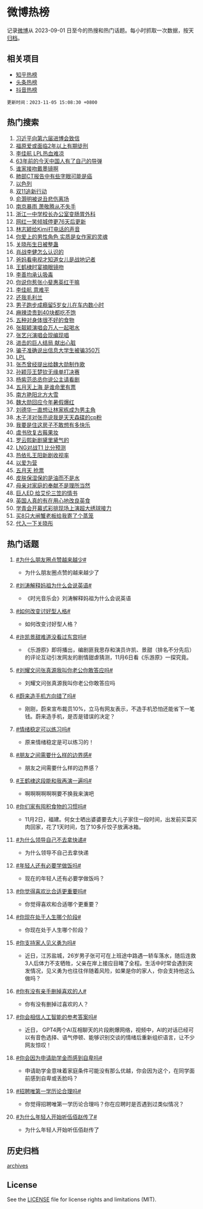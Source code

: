 # 微博热榜

记录[微博](https://www.weibo.com)从 2023-09-01 日至今的热搜和热门话题。每小时抓取一次数据，按天[归档](archives)。

## 相关项目

- [知乎热榜](https://github.com/hotarchive/zhihu)
- [头条热榜](https://github.com/hotarchive/toutiao)
- [抖音热榜](https://github.com/hotarchive/douyin)


`更新时间：2023-11-05 15:08:30 +0800`

## 热门搜索

1. [习近平向第六届进博会致信](https://m.weibo.cn/search?containerid=100103type%3D1%26t%3D10%26q%3D%23%E4%B9%A0%E8%BF%91%E5%B9%B3%E5%90%91%E7%AC%AC%E5%85%AD%E5%B1%8A%E8%BF%9B%E5%8D%9A%E4%BC%9A%E8%87%B4%E4%BF%A1%23&stream_entry_id=51&isnewpage=1&extparam=seat%3D1%26pos%3D0%26q%3D%2523%25E4%25B9%25A0%25E8%25BF%2591%25E5%25B9%25B3%25E5%2590%2591%25E7%25AC%25AC%25E5%2585%25AD%25E5%25B1%258A%25E8%25BF%259B%25E5%258D%259A%25E4%25BC%259A%25E8%2587%25B4%25E4%25BF%25A1%2523%26dgr%3D0%26filter_type%3Drealtimehot%26stream_entry_id%3D51%26c_type%3D51%26cate%3D10103%26display_time%3D1699168108%26pre_seqid%3D1699168108224016261205)
1. [福原爱或面临2年以上有期徒刑](https://m.weibo.cn/search?containerid=100103type%3D1%26t%3D10%26q%3D%23%E7%A6%8F%E5%8E%9F%E7%88%B1%E6%88%96%E9%9D%A2%E4%B8%B42%E5%B9%B4%E4%BB%A5%E4%B8%8A%E6%9C%89%E6%9C%9F%E5%BE%92%E5%88%91%23&stream_entry_id=31&isnewpage=1&extparam=seat%3D1%26pos%3D0%26stream_entry_id%3D31%26realpos%3D1%26c_type%3D31%26flag%3D2%26band_rank%3D1%26cate%3D5001%26dgr%3D0%26filter_type%3Drealtimehot%26q%3D%2523%25E7%25A6%258F%25E5%258E%259F%25E7%2588%25B1%25E6%2588%2596%25E9%259D%25A2%25E4%25B8%25B42%25E5%25B9%25B4%25E4%25BB%25A5%25E4%25B8%258A%25E6%259C%2589%25E6%259C%259F%25E5%25BE%2592%25E5%2588%2591%2523%26lcate%3D5001%26display_time%3D1699168108%26pre_seqid%3D1699168108224016261205)
1. [李佳航 LPL热血难凉](https://m.weibo.cn/search?containerid=100103type%3D1%26t%3D10%26q%3D%E6%9D%8E%E4%BD%B3%E8%88%AA+LPL%E7%83%AD%E8%A1%80%E9%9A%BE%E5%87%89&stream_entry_id=31&isnewpage=1&extparam=seat%3D1%26pos%3D1%26stream_entry_id%3D31%26realpos%3D2%26c_type%3D31%26flag%3D1%26band_rank%3D2%26cate%3D5001%26dgr%3D0%26filter_type%3Drealtimehot%26q%3D%25E6%259D%258E%25E4%25BD%25B3%25E8%2588%25AA%2520LPL%25E7%2583%25AD%25E8%25A1%2580%25E9%259A%25BE%25E5%2587%2589%26lcate%3D5001%26display_time%3D1699168108%26pre_seqid%3D1699168108224016261205)
1. [63年前的今天中国人有了自己的导弹](https://m.weibo.cn/search?containerid=100103type%3D1%26t%3D10%26q%3D%2363%E5%B9%B4%E5%89%8D%E7%9A%84%E4%BB%8A%E5%A4%A9%E4%B8%AD%E5%9B%BD%E4%BA%BA%E6%9C%89%E4%BA%86%E8%87%AA%E5%B7%B1%E7%9A%84%E5%AF%BC%E5%BC%B9%23&stream_entry_id=31&isnewpage=1&extparam=seat%3D1%26pos%3D2%26stream_entry_id%3D31%26realpos%3D3%26c_type%3D31%26flag%3D0%26band_rank%3D3%26cate%3D5001%26dgr%3D0%26filter_type%3Drealtimehot%26q%3D%252363%25E5%25B9%25B4%25E5%2589%258D%25E7%259A%2584%25E4%25BB%258A%25E5%25A4%25A9%25E4%25B8%25AD%25E5%259B%25BD%25E4%25BA%25BA%25E6%259C%2589%25E4%25BA%2586%25E8%2587%25AA%25E5%25B7%25B1%25E7%259A%2584%25E5%25AF%25BC%25E5%25BC%25B9%2523%26lcate%3D5001%26display_time%3D1699168108%26pre_seqid%3D1699168108224016261205)
1. [谁家接吻戴墨镜啊](https://m.weibo.cn/search?containerid=100103type%3D1%26t%3D10%26q%3D%23%E8%B0%81%E5%AE%B6%E6%8E%A5%E5%90%BB%E6%88%B4%E5%A2%A8%E9%95%9C%E5%95%8A%23&stream_entry_id=31&isnewpage=1&extparam=seat%3D1%26pos%3D3%26stream_entry_id%3D31%26realpos%3D4%26c_type%3D31%26flag%3D2%26band_rank%3D4%26cate%3D5001%26dgr%3D0%26filter_type%3Drealtimehot%26q%3D%2523%25E8%25B0%2581%25E5%25AE%25B6%25E6%258E%25A5%25E5%2590%25BB%25E6%2588%25B4%25E5%25A2%25A8%25E9%2595%259C%25E5%2595%258A%2523%26lcate%3D5001%26display_time%3D1699168108%26pre_seqid%3D1699168108224016261205)
1. [肺部CT报告中有些字眼可能是癌](https://m.weibo.cn/search?containerid=100103type%3D1%26t%3D10%26q%3D%23%E8%82%BA%E9%83%A8CT%E6%8A%A5%E5%91%8A%E4%B8%AD%E6%9C%89%E4%BA%9B%E5%AD%97%E7%9C%BC%E5%8F%AF%E8%83%BD%E6%98%AF%E7%99%8C%23&stream_entry_id=31&isnewpage=1&extparam=seat%3D1%26pos%3D4%26stream_entry_id%3D31%26realpos%3D5%26c_type%3D31%26flag%3D16%26band_rank%3D5%26cate%3D5001%26dgr%3D0%26filter_type%3Drealtimehot%26q%3D%2523%25E8%2582%25BA%25E9%2583%25A8CT%25E6%258A%25A5%25E5%2591%258A%25E4%25B8%25AD%25E6%259C%2589%25E4%25BA%259B%25E5%25AD%2597%25E7%259C%25BC%25E5%258F%25AF%25E8%2583%25BD%25E6%2598%25AF%25E7%2599%258C%2523%26lcate%3D5001%26display_time%3D1699168108%26pre_seqid%3D1699168108224016261205)
1. [以色列](https://m.weibo.cn/search?containerid=100103type%3D1%26t%3D10%26q%3D%23%E4%BB%A5%E8%89%B2%E5%88%97%23&stream_entry_id=31&isnewpage=1&extparam=seat%3D1%26pos%3D5%26stream_entry_id%3D31%26realpos%3D6%26c_type%3D31%26flag%3D1%26band_rank%3D6%26cate%3D5001%26dgr%3D0%26filter_type%3Drealtimehot%26q%3D%2523%25E4%25BB%25A5%25E8%2589%25B2%25E5%2588%2597%2523%26lcate%3D5001%26display_time%3D1699168108%26pre_seqid%3D1699168108224016261205)
1. [双11追新行动](https://m.weibo.cn/search?containerid=100103type%3D1%26t%3D10%26q%3D%23%E5%8F%8C11%E8%BF%BD%E6%96%B0%E8%A1%8C%E5%8A%A8%23&stream_entry_id=31&isnewpage=1&extparam=seat%3D1%26pos%3D6%26is_ad_pos%3D1%26lcate%3D5001%26c_type%3D31%26topic_ad%3D1%26cate%3D5001%26dgr%3D0%26filter_type%3Drealtimehot%26adid%3D210390%26q%3D%2523%25E5%258F%258C11%25E8%25BF%25BD%25E6%2596%25B0%25E8%25A1%258C%25E5%258A%25A8%2523%26stream_entry_id%3D31%26band_rank%3D7%26display_time%3D1699168108%26pre_seqid%3D1699168108224016261205)
1. [俞灏明被说丑悲伤离场](https://m.weibo.cn/search?containerid=100103type%3D1%26t%3D10%26q%3D%23%E4%BF%9E%E7%81%8F%E6%98%8E%E8%A2%AB%E8%AF%B4%E4%B8%91%E6%82%B2%E4%BC%A4%E7%A6%BB%E5%9C%BA%23&stream_entry_id=31&isnewpage=1&extparam=seat%3D1%26pos%3D7%26stream_entry_id%3D31%26realpos%3D7%26c_type%3D31%26flag%3D2%26band_rank%3D7%26cate%3D5001%26dgr%3D0%26filter_type%3Drealtimehot%26q%3D%2523%25E4%25BF%259E%25E7%2581%258F%25E6%2598%258E%25E8%25A2%25AB%25E8%25AF%25B4%25E4%25B8%2591%25E6%2582%25B2%25E4%25BC%25A4%25E7%25A6%25BB%25E5%259C%25BA%2523%26lcate%3D5001%26display_time%3D1699168108%26pre_seqid%3D1699168108224016261205)
1. [南京暴雨 萧敬腾从不失手](https://m.weibo.cn/search?containerid=100103type%3D1%26t%3D10%26q%3D%E5%8D%97%E4%BA%AC%E6%9A%B4%E9%9B%A8+%E8%90%A7%E6%95%AC%E8%85%BE%E4%BB%8E%E4%B8%8D%E5%A4%B1%E6%89%8B&stream_entry_id=31&isnewpage=1&extparam=seat%3D1%26pos%3D8%26stream_entry_id%3D31%26realpos%3D8%26c_type%3D31%26flag%3D1%26band_rank%3D8%26cate%3D5001%26dgr%3D0%26filter_type%3Drealtimehot%26q%3D%25E5%258D%2597%25E4%25BA%25AC%25E6%259A%25B4%25E9%259B%25A8%2520%25E8%2590%25A7%25E6%2595%25AC%25E8%2585%25BE%25E4%25BB%258E%25E4%25B8%258D%25E5%25A4%25B1%25E6%2589%258B%26lcate%3D5001%26display_time%3D1699168108%26pre_seqid%3D1699168108224016261205)
1. [浙江一中学校长办公室变肠胃外科](https://m.weibo.cn/search?containerid=100103type%3D1%26t%3D10%26q%3D%23%E6%B5%99%E6%B1%9F%E4%B8%80%E4%B8%AD%E5%AD%A6%E6%A0%A1%E9%95%BF%E5%8A%9E%E5%85%AC%E5%AE%A4%E5%8F%98%E8%82%A0%E8%83%83%E5%A4%96%E7%A7%91%23&stream_entry_id=31&isnewpage=1&extparam=seat%3D1%26pos%3D9%26stream_entry_id%3D31%26realpos%3D9%26c_type%3D31%26flag%3D32768%26band_rank%3D9%26cate%3D5001%26dgr%3D0%26filter_type%3Drealtimehot%26q%3D%2523%25E6%25B5%2599%25E6%25B1%259F%25E4%25B8%2580%25E4%25B8%25AD%25E5%25AD%25A6%25E6%25A0%25A1%25E9%2595%25BF%25E5%258A%259E%25E5%2585%25AC%25E5%25AE%25A4%25E5%258F%2598%25E8%2582%25A0%25E8%2583%2583%25E5%25A4%2596%25E7%25A7%2591%2523%26lcate%3D5001%26display_time%3D1699168108%26pre_seqid%3D1699168108224016261205)
1. [网红一笑倾城停更76天后更新](https://m.weibo.cn/search?containerid=100103type%3D1%26t%3D10%26q%3D%23%E7%BD%91%E7%BA%A2%E4%B8%80%E7%AC%91%E5%80%BE%E5%9F%8E%E5%81%9C%E6%9B%B476%E5%A4%A9%E5%90%8E%E6%9B%B4%E6%96%B0%23&stream_entry_id=31&isnewpage=1&extparam=seat%3D1%26pos%3D10%26stream_entry_id%3D31%26realpos%3D10%26c_type%3D31%26flag%3D0%26band_rank%3D10%26cate%3D5001%26dgr%3D0%26filter_type%3Drealtimehot%26q%3D%2523%25E7%25BD%2591%25E7%25BA%25A2%25E4%25B8%2580%25E7%25AC%2591%25E5%2580%25BE%25E5%259F%258E%25E5%2581%259C%25E6%259B%25B476%25E5%25A4%25A9%25E5%2590%258E%25E6%259B%25B4%25E6%2596%25B0%2523%26lcate%3D5001%26display_time%3D1699168108%26pre_seqid%3D1699168108224016261205)
1. [林志颖给Kimi打电话的声音](https://m.weibo.cn/search?containerid=100103type%3D1%26t%3D10%26q%3D%23%E6%9E%97%E5%BF%97%E9%A2%96%E7%BB%99Kimi%E6%89%93%E7%94%B5%E8%AF%9D%E7%9A%84%E5%A3%B0%E9%9F%B3%23&stream_entry_id=31&isnewpage=1&extparam=seat%3D1%26pos%3D11%26stream_entry_id%3D31%26realpos%3D11%26c_type%3D31%26flag%3D1%26band_rank%3D11%26cate%3D5001%26dgr%3D0%26filter_type%3Drealtimehot%26q%3D%2523%25E6%259E%2597%25E5%25BF%2597%25E9%25A2%2596%25E7%25BB%2599Kimi%25E6%2589%2593%25E7%2594%25B5%25E8%25AF%259D%25E7%259A%2584%25E5%25A3%25B0%25E9%259F%25B3%2523%26lcate%3D5001%26display_time%3D1699168108%26pre_seqid%3D1699168108224016261205)
1. [你爱上的男性角色 实质是女作家的灵魂](https://m.weibo.cn/search?containerid=100103type%3D1%26t%3D10%26q%3D%E4%BD%A0%E7%88%B1%E4%B8%8A%E7%9A%84%E7%94%B7%E6%80%A7%E8%A7%92%E8%89%B2+%E5%AE%9E%E8%B4%A8%E6%98%AF%E5%A5%B3%E4%BD%9C%E5%AE%B6%E7%9A%84%E7%81%B5%E9%AD%82&stream_entry_id=31&isnewpage=1&extparam=seat%3D1%26pos%3D12%26stream_entry_id%3D31%26realpos%3D12%26c_type%3D31%26flag%3D1%26band_rank%3D12%26cate%3D5001%26dgr%3D0%26filter_type%3Drealtimehot%26q%3D%25E4%25BD%25A0%25E7%2588%25B1%25E4%25B8%258A%25E7%259A%2584%25E7%2594%25B7%25E6%2580%25A7%25E8%25A7%2592%25E8%2589%25B2%2520%25E5%25AE%259E%25E8%25B4%25A8%25E6%2598%25AF%25E5%25A5%25B3%25E4%25BD%259C%25E5%25AE%25B6%25E7%259A%2584%25E7%2581%25B5%25E9%25AD%2582%26lcate%3D5001%26display_time%3D1699168108%26pre_seqid%3D1699168108224016261205)
1. [关晓彤生日被整蛊](https://m.weibo.cn/search?containerid=100103type%3D1%26t%3D10%26q%3D%23%E5%85%B3%E6%99%93%E5%BD%A4%E7%94%9F%E6%97%A5%E8%A2%AB%E6%95%B4%E8%9B%8A%23&stream_entry_id=31&isnewpage=1&extparam=seat%3D1%26pos%3D13%26stream_entry_id%3D31%26realpos%3D13%26c_type%3D31%26flag%3D0%26band_rank%3D13%26cate%3D5001%26dgr%3D0%26filter_type%3Drealtimehot%26q%3D%2523%25E5%2585%25B3%25E6%2599%2593%25E5%25BD%25A4%25E7%2594%259F%25E6%2597%25A5%25E8%25A2%25AB%25E6%2595%25B4%25E8%259B%258A%2523%26lcate%3D5001%26display_time%3D1699168108%26pre_seqid%3D1699168108224016261205)
1. [肖战李健怎么认识的](https://m.weibo.cn/search?containerid=100103type%3D1%26t%3D10%26q%3D%23%E8%82%96%E6%88%98%E6%9D%8E%E5%81%A5%E6%80%8E%E4%B9%88%E8%AE%A4%E8%AF%86%E7%9A%84%23&stream_entry_id=31&isnewpage=1&extparam=seat%3D1%26pos%3D14%26stream_entry_id%3D31%26realpos%3D14%26c_type%3D31%26flag%3D1%26band_rank%3D14%26cate%3D5001%26dgr%3D0%26filter_type%3Drealtimehot%26q%3D%2523%25E8%2582%2596%25E6%2588%2598%25E6%259D%258E%25E5%2581%25A5%25E6%2580%258E%25E4%25B9%2588%25E8%25AE%25A4%25E8%25AF%2586%25E7%259A%2584%2523%26lcate%3D5001%26display_time%3D1699168108%26pre_seqid%3D1699168108224016261205)
1. [爸妈看电视才知道女儿是战地记者](https://m.weibo.cn/search?containerid=100103type%3D1%26t%3D10%26q%3D%23%E7%88%B8%E5%A6%88%E7%9C%8B%E7%94%B5%E8%A7%86%E6%89%8D%E7%9F%A5%E9%81%93%E5%A5%B3%E5%84%BF%E6%98%AF%E6%88%98%E5%9C%B0%E8%AE%B0%E8%80%85%23&stream_entry_id=31&isnewpage=1&extparam=seat%3D1%26pos%3D15%26stream_entry_id%3D31%26realpos%3D15%26c_type%3D31%26flag%3D0%26band_rank%3D15%26cate%3D5001%26dgr%3D0%26filter_type%3Drealtimehot%26q%3D%2523%25E7%2588%25B8%25E5%25A6%2588%25E7%259C%258B%25E7%2594%25B5%25E8%25A7%2586%25E6%2589%258D%25E7%259F%25A5%25E9%2581%2593%25E5%25A5%25B3%25E5%2584%25BF%25E6%2598%25AF%25E6%2588%2598%25E5%259C%25B0%25E8%25AE%25B0%25E8%2580%2585%2523%26lcate%3D5001%26display_time%3D1699168108%26pre_seqid%3D1699168108224016261205)
1. [王鹤棣时宴摘眼镜吻](https://m.weibo.cn/search?containerid=100103type%3D1%26t%3D10%26q%3D%23%E7%8E%8B%E9%B9%A4%E6%A3%A3%E6%97%B6%E5%AE%B4%E6%91%98%E7%9C%BC%E9%95%9C%E5%90%BB%23&stream_entry_id=31&isnewpage=1&extparam=seat%3D1%26pos%3D16%26stream_entry_id%3D31%26realpos%3D16%26c_type%3D31%26flag%3D0%26band_rank%3D16%26cate%3D5001%26dgr%3D0%26filter_type%3Drealtimehot%26q%3D%2523%25E7%258E%258B%25E9%25B9%25A4%25E6%25A3%25A3%25E6%2597%25B6%25E5%25AE%25B4%25E6%2591%2598%25E7%259C%25BC%25E9%2595%259C%25E5%2590%25BB%2523%26lcate%3D5001%26display_time%3D1699168108%26pre_seqid%3D1699168108224016261205)
1. [李善均承认吸毒](https://m.weibo.cn/search?containerid=100103type%3D1%26t%3D10%26q%3D%23%E6%9D%8E%E5%96%84%E5%9D%87%E6%89%BF%E8%AE%A4%E5%90%B8%E6%AF%92%23&stream_entry_id=31&isnewpage=1&extparam=seat%3D1%26pos%3D17%26stream_entry_id%3D31%26realpos%3D17%26c_type%3D31%26flag%3D0%26band_rank%3D17%26cate%3D5001%26dgr%3D0%26filter_type%3Drealtimehot%26q%3D%2523%25E6%259D%258E%25E5%2596%2584%25E5%259D%2587%25E6%2589%25BF%25E8%25AE%25A4%25E5%2590%25B8%25E6%25AF%2592%2523%26lcate%3D5001%26display_time%3D1699168108%26pre_seqid%3D1699168108224016261205)
1. [你说你惹张小斐惠英红干嘛](https://m.weibo.cn/search?containerid=100103type%3D1%26t%3D10%26q%3D%E4%BD%A0%E8%AF%B4%E4%BD%A0%E6%83%B9%E5%BC%A0%E5%B0%8F%E6%96%90%E6%83%A0%E8%8B%B1%E7%BA%A2%E5%B9%B2%E5%98%9B&stream_entry_id=31&isnewpage=1&extparam=seat%3D1%26pos%3D18%26stream_entry_id%3D31%26realpos%3D18%26c_type%3D31%26flag%3D1%26band_rank%3D18%26cate%3D5001%26dgr%3D0%26filter_type%3Drealtimehot%26q%3D%25E4%25BD%25A0%25E8%25AF%25B4%25E4%25BD%25A0%25E6%2583%25B9%25E5%25BC%25A0%25E5%25B0%258F%25E6%2596%2590%25E6%2583%25A0%25E8%258B%25B1%25E7%25BA%25A2%25E5%25B9%25B2%25E5%2598%259B%26lcate%3D5001%26display_time%3D1699168108%26pre_seqid%3D1699168108224016261205)
1. [李佳航 意难平](https://m.weibo.cn/search?containerid=100103type%3D1%26t%3D10%26q%3D%E6%9D%8E%E4%BD%B3%E8%88%AA+%E6%84%8F%E9%9A%BE%E5%B9%B3&stream_entry_id=31&isnewpage=1&extparam=seat%3D1%26pos%3D19%26stream_entry_id%3D31%26realpos%3D19%26c_type%3D31%26flag%3D0%26band_rank%3D19%26cate%3D5001%26dgr%3D0%26filter_type%3Drealtimehot%26q%3D%25E6%259D%258E%25E4%25BD%25B3%25E8%2588%25AA%2520%25E6%2584%258F%25E9%259A%25BE%25E5%25B9%25B3%26lcate%3D5001%26display_time%3D1699168108%26pre_seqid%3D1699168108224016261205)
1. [还我毛利兰](https://m.weibo.cn/search?containerid=100103type%3D1%26t%3D10%26q%3D%E8%BF%98%E6%88%91%E6%AF%9B%E5%88%A9%E5%85%B0&stream_entry_id=31&isnewpage=1&extparam=seat%3D1%26pos%3D20%26stream_entry_id%3D31%26realpos%3D20%26c_type%3D31%26flag%3D0%26band_rank%3D20%26cate%3D5001%26dgr%3D0%26filter_type%3Drealtimehot%26q%3D%25E8%25BF%2598%25E6%2588%2591%25E6%25AF%259B%25E5%2588%25A9%25E5%2585%25B0%26lcate%3D5001%26display_time%3D1699168108%26pre_seqid%3D1699168108224016261205)
1. [男子跑步成瘾留5岁女儿在车内数小时](https://m.weibo.cn/search?containerid=100103type%3D1%26t%3D10%26q%3D%23%E7%94%B7%E5%AD%90%E8%B7%91%E6%AD%A5%E6%88%90%E7%98%BE%E7%95%995%E5%B2%81%E5%A5%B3%E5%84%BF%E5%9C%A8%E8%BD%A6%E5%86%85%E6%95%B0%E5%B0%8F%E6%97%B6%23&stream_entry_id=31&isnewpage=1&extparam=seat%3D1%26pos%3D21%26stream_entry_id%3D31%26realpos%3D21%26c_type%3D31%26flag%3D1%26band_rank%3D21%26cate%3D5001%26dgr%3D0%26filter_type%3Drealtimehot%26q%3D%2523%25E7%2594%25B7%25E5%25AD%2590%25E8%25B7%2591%25E6%25AD%25A5%25E6%2588%2590%25E7%2598%25BE%25E7%2595%25995%25E5%25B2%2581%25E5%25A5%25B3%25E5%2584%25BF%25E5%259C%25A8%25E8%25BD%25A6%25E5%2586%2585%25E6%2595%25B0%25E5%25B0%258F%25E6%2597%25B6%2523%26lcate%3D5001%26display_time%3D1699168108%26pre_seqid%3D1699168108224016261205)
1. [麻辣烫贵到40块都吃不饱](https://m.weibo.cn/search?containerid=100103type%3D1%26t%3D10%26q%3D%23%E9%BA%BB%E8%BE%A3%E7%83%AB%E8%B4%B5%E5%88%B040%E5%9D%97%E9%83%BD%E5%90%83%E4%B8%8D%E9%A5%B1%23&stream_entry_id=31&isnewpage=1&extparam=seat%3D1%26pos%3D22%26stream_entry_id%3D31%26realpos%3D22%26c_type%3D31%26flag%3D1%26band_rank%3D22%26cate%3D5001%26dgr%3D0%26filter_type%3Drealtimehot%26q%3D%2523%25E9%25BA%25BB%25E8%25BE%25A3%25E7%2583%25AB%25E8%25B4%25B5%25E5%2588%25B040%25E5%259D%2597%25E9%2583%25BD%25E5%2590%2583%25E4%25B8%258D%25E9%25A5%25B1%2523%26lcate%3D5001%26display_time%3D1699168108%26pre_seqid%3D1699168108224016261205)
1. [五种对身体很不好的食物](https://m.weibo.cn/search?containerid=100103type%3D1%26t%3D10%26q%3D%E4%BA%94%E7%A7%8D%E5%AF%B9%E8%BA%AB%E4%BD%93%E5%BE%88%E4%B8%8D%E5%A5%BD%E7%9A%84%E9%A3%9F%E7%89%A9&stream_entry_id=31&isnewpage=1&extparam=seat%3D1%26pos%3D23%26stream_entry_id%3D31%26realpos%3D23%26c_type%3D31%26flag%3D1%26band_rank%3D23%26cate%3D5001%26dgr%3D0%26filter_type%3Drealtimehot%26q%3D%25E4%25BA%2594%25E7%25A7%258D%25E5%25AF%25B9%25E8%25BA%25AB%25E4%25BD%2593%25E5%25BE%2588%25E4%25B8%258D%25E5%25A5%25BD%25E7%259A%2584%25E9%25A3%259F%25E7%2589%25A9%26lcate%3D5001%26display_time%3D1699168108%26pre_seqid%3D1699168108224016261205)
1. [张靓颖演唱会万人一起喝水](https://m.weibo.cn/search?containerid=100103type%3D1%26t%3D10%26q%3D%E5%BC%A0%E9%9D%93%E9%A2%96%E6%BC%94%E5%94%B1%E4%BC%9A%E4%B8%87%E4%BA%BA%E4%B8%80%E8%B5%B7%E5%96%9D%E6%B0%B4&stream_entry_id=31&isnewpage=1&extparam=seat%3D1%26pos%3D24%26stream_entry_id%3D31%26realpos%3D24%26c_type%3D31%26flag%3D1%26band_rank%3D24%26cate%3D5001%26dgr%3D0%26filter_type%3Drealtimehot%26q%3D%25E5%25BC%25A0%25E9%259D%2593%25E9%25A2%2596%25E6%25BC%2594%25E5%2594%25B1%25E4%25BC%259A%25E4%25B8%2587%25E4%25BA%25BA%25E4%25B8%2580%25E8%25B5%25B7%25E5%2596%259D%25E6%25B0%25B4%26lcate%3D5001%26display_time%3D1699168108%26pre_seqid%3D1699168108224016261205)
1. [张艺兴演唱会现编现唱](https://m.weibo.cn/search?containerid=100103type%3D1%26t%3D10%26q%3D%E5%BC%A0%E8%89%BA%E5%85%B4%E6%BC%94%E5%94%B1%E4%BC%9A%E7%8E%B0%E7%BC%96%E7%8E%B0%E5%94%B1&stream_entry_id=31&isnewpage=1&extparam=seat%3D1%26pos%3D25%26stream_entry_id%3D31%26realpos%3D25%26c_type%3D31%26flag%3D1%26band_rank%3D25%26cate%3D5001%26dgr%3D0%26filter_type%3Drealtimehot%26q%3D%25E5%25BC%25A0%25E8%2589%25BA%25E5%2585%25B4%25E6%25BC%2594%25E5%2594%25B1%25E4%25BC%259A%25E7%258E%25B0%25E7%25BC%2596%25E7%258E%25B0%25E5%2594%25B1%26lcate%3D5001%26display_time%3D1699168108%26pre_seqid%3D1699168108224016261205)
1. [进击的巨人结局 献出心脏](https://m.weibo.cn/search?containerid=100103type%3D1%26t%3D10%26q%3D%E8%BF%9B%E5%87%BB%E7%9A%84%E5%B7%A8%E4%BA%BA%E7%BB%93%E5%B1%80+%E7%8C%AE%E5%87%BA%E5%BF%83%E8%84%8F&stream_entry_id=31&isnewpage=1&extparam=seat%3D1%26pos%3D26%26stream_entry_id%3D31%26realpos%3D26%26c_type%3D31%26flag%3D0%26band_rank%3D26%26cate%3D5001%26dgr%3D0%26filter_type%3Drealtimehot%26q%3D%25E8%25BF%259B%25E5%2587%25BB%25E7%259A%2584%25E5%25B7%25A8%25E4%25BA%25BA%25E7%25BB%2593%25E5%25B1%2580%2520%25E7%258C%25AE%25E5%2587%25BA%25E5%25BF%2583%25E8%2584%258F%26lcate%3D5001%26display_time%3D1699168108%26pre_seqid%3D1699168108224016261205)
1. [骗子准确说出信息大学生被骗350万](https://m.weibo.cn/search?containerid=100103type%3D1%26t%3D10%26q%3D%23%E9%AA%97%E5%AD%90%E5%87%86%E7%A1%AE%E8%AF%B4%E5%87%BA%E4%BF%A1%E6%81%AF%E5%A4%A7%E5%AD%A6%E7%94%9F%E8%A2%AB%E9%AA%97350%E4%B8%87%23&stream_entry_id=31&isnewpage=1&extparam=seat%3D1%26pos%3D27%26stream_entry_id%3D31%26realpos%3D27%26c_type%3D31%26flag%3D1%26band_rank%3D27%26cate%3D5001%26dgr%3D0%26filter_type%3Drealtimehot%26q%3D%2523%25E9%25AA%2597%25E5%25AD%2590%25E5%2587%2586%25E7%25A1%25AE%25E8%25AF%25B4%25E5%2587%25BA%25E4%25BF%25A1%25E6%2581%25AF%25E5%25A4%25A7%25E5%25AD%25A6%25E7%2594%259F%25E8%25A2%25AB%25E9%25AA%2597350%25E4%25B8%2587%2523%26lcate%3D5001%26display_time%3D1699168108%26pre_seqid%3D1699168108224016261205)
1. [LPL](https://m.weibo.cn/search?containerid=100103type%3D1%26t%3D10%26q%3DLPL&stream_entry_id=31&isnewpage=1&extparam=seat%3D1%26pos%3D28%26stream_entry_id%3D31%26realpos%3D28%26c_type%3D31%26flag%3D1%26band_rank%3D28%26cate%3D5001%26dgr%3D0%26filter_type%3Drealtimehot%26q%3DLPL%26lcate%3D5001%26display_time%3D1699168108%26pre_seqid%3D1699168108224016261205)
1. [张杰曾经提出给魏大勋制作歌](https://m.weibo.cn/search?containerid=100103type%3D1%26t%3D10%26q%3D%E5%BC%A0%E6%9D%B0%E6%9B%BE%E7%BB%8F%E6%8F%90%E5%87%BA%E7%BB%99%E9%AD%8F%E5%A4%A7%E5%8B%8B%E5%88%B6%E4%BD%9C%E6%AD%8C&stream_entry_id=31&isnewpage=1&extparam=seat%3D1%26pos%3D29%26stream_entry_id%3D31%26realpos%3D29%26c_type%3D31%26flag%3D1%26band_rank%3D29%26cate%3D5001%26dgr%3D0%26filter_type%3Drealtimehot%26q%3D%25E5%25BC%25A0%25E6%259D%25B0%25E6%259B%25BE%25E7%25BB%258F%25E6%258F%2590%25E5%2587%25BA%25E7%25BB%2599%25E9%25AD%258F%25E5%25A4%25A7%25E5%258B%258B%25E5%2588%25B6%25E4%25BD%259C%25E6%25AD%258C%26lcate%3D5001%26display_time%3D1699168108%26pre_seqid%3D1699168108224016261205)
1. [孙颖莎王楚钦无缘单打决赛](https://m.weibo.cn/search?containerid=100103type%3D1%26t%3D10%26q%3D%23%E5%AD%99%E9%A2%96%E8%8E%8E%E7%8E%8B%E6%A5%9A%E9%92%A6%E6%97%A0%E7%BC%98%E5%8D%95%E6%89%93%E5%86%B3%E8%B5%9B%23&stream_entry_id=31&isnewpage=1&extparam=seat%3D1%26pos%3D30%26stream_entry_id%3D31%26realpos%3D30%26c_type%3D31%26flag%3D0%26band_rank%3D30%26cate%3D5001%26dgr%3D0%26filter_type%3Drealtimehot%26q%3D%2523%25E5%25AD%2599%25E9%25A2%2596%25E8%258E%258E%25E7%258E%258B%25E6%25A5%259A%25E9%2592%25A6%25E6%2597%25A0%25E7%25BC%2598%25E5%258D%2595%25E6%2589%2593%25E5%2586%25B3%25E8%25B5%259B%2523%26lcate%3D5001%26display_time%3D1699168108%26pre_seqid%3D1699168108224016261205)
1. [杨紫范丞丞你说公主请看剧](https://m.weibo.cn/search?containerid=100103type%3D1%26t%3D10%26q%3D%23%E6%9D%A8%E7%B4%AB%E8%8C%83%E4%B8%9E%E4%B8%9E%E4%BD%A0%E8%AF%B4%E5%85%AC%E4%B8%BB%E8%AF%B7%E7%9C%8B%E5%89%A7%23&stream_entry_id=31&isnewpage=1&extparam=seat%3D1%26pos%3D31%26stream_entry_id%3D31%26realpos%3D31%26c_type%3D31%26flag%3D0%26band_rank%3D31%26cate%3D5001%26dgr%3D0%26filter_type%3Drealtimehot%26q%3D%2523%25E6%259D%25A8%25E7%25B4%25AB%25E8%258C%2583%25E4%25B8%259E%25E4%25B8%259E%25E4%25BD%25A0%25E8%25AF%25B4%25E5%2585%25AC%25E4%25B8%25BB%25E8%25AF%25B7%25E7%259C%258B%25E5%2589%25A7%2523%26lcate%3D5001%26display_time%3D1699168108%26pre_seqid%3D1699168108224016261205)
1. [五月天上海 是谁命里有票](https://m.weibo.cn/search?containerid=100103type%3D1%26t%3D10%26q%3D%E4%BA%94%E6%9C%88%E5%A4%A9%E4%B8%8A%E6%B5%B7+%E6%98%AF%E8%B0%81%E5%91%BD%E9%87%8C%E6%9C%89%E7%A5%A8&stream_entry_id=31&isnewpage=1&extparam=seat%3D1%26pos%3D32%26stream_entry_id%3D31%26realpos%3D32%26c_type%3D31%26flag%3D0%26band_rank%3D32%26cate%3D5001%26dgr%3D0%26filter_type%3Drealtimehot%26q%3D%25E4%25BA%2594%25E6%259C%2588%25E5%25A4%25A9%25E4%25B8%258A%25E6%25B5%25B7%2520%25E6%2598%25AF%25E8%25B0%2581%25E5%2591%25BD%25E9%2587%258C%25E6%259C%2589%25E7%25A5%25A8%26lcate%3D5001%26display_time%3D1699168108%26pre_seqid%3D1699168108224016261205)
1. [南方艳阳北方大雪](https://m.weibo.cn/search?containerid=100103type%3D1%26t%3D10%26q%3D%23%E5%8D%97%E6%96%B9%E8%89%B3%E9%98%B3%E5%8C%97%E6%96%B9%E5%A4%A7%E9%9B%AA%23&stream_entry_id=31&isnewpage=1&extparam=seat%3D1%26pos%3D33%26stream_entry_id%3D31%26realpos%3D33%26c_type%3D31%26flag%3D1%26band_rank%3D33%26cate%3D5001%26dgr%3D0%26filter_type%3Drealtimehot%26q%3D%2523%25E5%258D%2597%25E6%2596%25B9%25E8%2589%25B3%25E9%2598%25B3%25E5%258C%2597%25E6%2596%25B9%25E5%25A4%25A7%25E9%259B%25AA%2523%26lcate%3D5001%26display_time%3D1699168108%26pre_seqid%3D1699168108224016261205)
1. [魏大勋回应今年暑假爆红](https://m.weibo.cn/search?containerid=100103type%3D1%26t%3D10%26q%3D%23%E9%AD%8F%E5%A4%A7%E5%8B%8B%E5%9B%9E%E5%BA%94%E4%BB%8A%E5%B9%B4%E6%9A%91%E5%81%87%E7%88%86%E7%BA%A2%23&stream_entry_id=31&isnewpage=1&extparam=seat%3D1%26pos%3D34%26stream_entry_id%3D31%26realpos%3D34%26c_type%3D31%26flag%3D0%26band_rank%3D34%26cate%3D5001%26dgr%3D0%26filter_type%3Drealtimehot%26q%3D%2523%25E9%25AD%258F%25E5%25A4%25A7%25E5%258B%258B%25E5%259B%259E%25E5%25BA%2594%25E4%25BB%258A%25E5%25B9%25B4%25E6%259A%2591%25E5%2581%2587%25E7%2588%2586%25E7%25BA%25A2%2523%26lcate%3D5001%26display_time%3D1699168108%26pre_seqid%3D1699168108224016261205)
1. [刘德华一直想让林家栋成为男主角](https://m.weibo.cn/search?containerid=100103type%3D1%26t%3D10%26q%3D%E5%88%98%E5%BE%B7%E5%8D%8E%E4%B8%80%E7%9B%B4%E6%83%B3%E8%AE%A9%E6%9E%97%E5%AE%B6%E6%A0%8B%E6%88%90%E4%B8%BA%E7%94%B7%E4%B8%BB%E8%A7%92&stream_entry_id=31&isnewpage=1&extparam=seat%3D1%26pos%3D35%26stream_entry_id%3D31%26realpos%3D35%26c_type%3D31%26flag%3D1%26band_rank%3D35%26cate%3D5001%26dgr%3D0%26filter_type%3Drealtimehot%26q%3D%25E5%2588%2598%25E5%25BE%25B7%25E5%258D%258E%25E4%25B8%2580%25E7%259B%25B4%25E6%2583%25B3%25E8%25AE%25A9%25E6%259E%2597%25E5%25AE%25B6%25E6%25A0%258B%25E6%2588%2590%25E4%25B8%25BA%25E7%2594%25B7%25E4%25B8%25BB%25E8%25A7%2592%26lcate%3D5001%26display_time%3D1699168108%26pre_seqid%3D1699168108224016261205)
1. [木子洋对张亮说我是天天森碟的cp粉](https://m.weibo.cn/search?containerid=100103type%3D1%26t%3D10%26q%3D%23%E6%9C%A8%E5%AD%90%E6%B4%8B%E5%AF%B9%E5%BC%A0%E4%BA%AE%E8%AF%B4%E6%88%91%E6%98%AF%E5%A4%A9%E5%A4%A9%E6%A3%AE%E7%A2%9F%E7%9A%84cp%E7%B2%89%23&stream_entry_id=31&isnewpage=1&extparam=seat%3D1%26pos%3D36%26stream_entry_id%3D31%26realpos%3D36%26c_type%3D31%26flag%3D1%26band_rank%3D36%26cate%3D5001%26dgr%3D0%26filter_type%3Drealtimehot%26q%3D%2523%25E6%259C%25A8%25E5%25AD%2590%25E6%25B4%258B%25E5%25AF%25B9%25E5%25BC%25A0%25E4%25BA%25AE%25E8%25AF%25B4%25E6%2588%2591%25E6%2598%25AF%25E5%25A4%25A9%25E5%25A4%25A9%25E6%25A3%25AE%25E7%25A2%259F%25E7%259A%2584cp%25E7%25B2%2589%2523%26lcate%3D5001%26display_time%3D1699168108%26pre_seqid%3D1699168108224016261205)
1. [我要是住这房子不敢想有多快乐](https://m.weibo.cn/search?containerid=100103type%3D1%26t%3D10%26q%3D%E6%88%91%E8%A6%81%E6%98%AF%E4%BD%8F%E8%BF%99%E6%88%BF%E5%AD%90%E4%B8%8D%E6%95%A2%E6%83%B3%E6%9C%89%E5%A4%9A%E5%BF%AB%E4%B9%90&stream_entry_id=31&isnewpage=1&extparam=seat%3D1%26pos%3D37%26stream_entry_id%3D31%26realpos%3D37%26c_type%3D31%26flag%3D1%26band_rank%3D37%26cate%3D5001%26dgr%3D0%26filter_type%3Drealtimehot%26q%3D%25E6%2588%2591%25E8%25A6%2581%25E6%2598%25AF%25E4%25BD%258F%25E8%25BF%2599%25E6%2588%25BF%25E5%25AD%2590%25E4%25B8%258D%25E6%2595%25A2%25E6%2583%25B3%25E6%259C%2589%25E5%25A4%259A%25E5%25BF%25AB%25E4%25B9%2590%26lcate%3D5001%26display_time%3D1699168108%26pre_seqid%3D1699168108224016261205)
1. [虞书欣复古莓果妆](https://m.weibo.cn/search?containerid=100103type%3D1%26t%3D10%26q%3D%23%E8%99%9E%E4%B9%A6%E6%AC%A3%E5%A4%8D%E5%8F%A4%E8%8E%93%E6%9E%9C%E5%A6%86%23&stream_entry_id=31&isnewpage=1&extparam=seat%3D1%26pos%3D38%26stream_entry_id%3D31%26realpos%3D38%26c_type%3D31%26flag%3D1%26band_rank%3D38%26cate%3D5001%26dgr%3D0%26filter_type%3Drealtimehot%26q%3D%2523%25E8%2599%259E%25E4%25B9%25A6%25E6%25AC%25A3%25E5%25A4%258D%25E5%258F%25A4%25E8%258E%2593%25E6%259E%259C%25E5%25A6%2586%2523%26lcate%3D5001%26display_time%3D1699168108%26pre_seqid%3D1699168108224016261205)
1. [罗云熙新剧黛里黛气的](https://m.weibo.cn/search?containerid=100103type%3D1%26t%3D10%26q%3D%23%E7%BD%97%E4%BA%91%E7%86%99%E6%96%B0%E5%89%A7%E9%BB%9B%E9%87%8C%E9%BB%9B%E6%B0%94%E7%9A%84%23&stream_entry_id=31&isnewpage=1&extparam=seat%3D1%26pos%3D39%26stream_entry_id%3D31%26realpos%3D39%26c_type%3D31%26flag%3D1%26band_rank%3D39%26cate%3D5001%26dgr%3D0%26filter_type%3Drealtimehot%26q%3D%2523%25E7%25BD%2597%25E4%25BA%2591%25E7%2586%2599%25E6%2596%25B0%25E5%2589%25A7%25E9%25BB%259B%25E9%2587%258C%25E9%25BB%259B%25E6%25B0%2594%25E7%259A%2584%2523%26lcate%3D5001%26display_time%3D1699168108%26pre_seqid%3D1699168108224016261205)
1. [LNG对战T1 比分预测](https://m.weibo.cn/search?containerid=100103type%3D1%26t%3D10%26q%3DLNG%E5%AF%B9%E6%88%98T1+%E6%AF%94%E5%88%86%E9%A2%84%E6%B5%8B&stream_entry_id=31&isnewpage=1&extparam=seat%3D1%26pos%3D40%26stream_entry_id%3D31%26realpos%3D40%26c_type%3D31%26flag%3D0%26band_rank%3D40%26cate%3D5001%26dgr%3D0%26filter_type%3Drealtimehot%26q%3DLNG%25E5%25AF%25B9%25E6%2588%2598T1%2520%25E6%25AF%2594%25E5%2588%2586%25E9%25A2%2584%25E6%25B5%258B%26lcate%3D5001%26display_time%3D1699168108%26pre_seqid%3D1699168108224016261205)
1. [热依扎王阳新剧收视率](https://m.weibo.cn/search?containerid=100103type%3D1%26t%3D10%26q%3D%23%E7%83%AD%E4%BE%9D%E6%89%8E%E7%8E%8B%E9%98%B3%E6%96%B0%E5%89%A7%E6%94%B6%E8%A7%86%E7%8E%87%23&stream_entry_id=31&isnewpage=1&extparam=seat%3D1%26pos%3D41%26stream_entry_id%3D31%26realpos%3D41%26c_type%3D31%26flag%3D1%26band_rank%3D41%26cate%3D5001%26dgr%3D0%26filter_type%3Drealtimehot%26q%3D%2523%25E7%2583%25AD%25E4%25BE%259D%25E6%2589%258E%25E7%258E%258B%25E9%2598%25B3%25E6%2596%25B0%25E5%2589%25A7%25E6%2594%25B6%25E8%25A7%2586%25E7%258E%2587%2523%26lcate%3D5001%26display_time%3D1699168108%26pre_seqid%3D1699168108224016261205)
1. [以爱为营](https://m.weibo.cn/search?containerid=100103type%3D1%26t%3D10%26q%3D%E4%BB%A5%E7%88%B1%E4%B8%BA%E8%90%A5&stream_entry_id=31&isnewpage=1&extparam=seat%3D1%26pos%3D42%26stream_entry_id%3D31%26realpos%3D42%26c_type%3D31%26flag%3D0%26band_rank%3D42%26cate%3D5001%26dgr%3D0%26filter_type%3Drealtimehot%26q%3D%25E4%25BB%25A5%25E7%2588%25B1%25E4%25B8%25BA%25E8%2590%25A5%26lcate%3D5001%26display_time%3D1699168108%26pre_seqid%3D1699168108224016261205)
1. [五月天 抢票](https://m.weibo.cn/search?containerid=100103type%3D1%26t%3D10%26q%3D%E4%BA%94%E6%9C%88%E5%A4%A9+%E6%8A%A2%E7%A5%A8&stream_entry_id=31&isnewpage=1&extparam=seat%3D1%26pos%3D43%26stream_entry_id%3D31%26realpos%3D43%26c_type%3D31%26flag%3D0%26band_rank%3D43%26cate%3D5001%26dgr%3D0%26filter_type%3Drealtimehot%26q%3D%25E4%25BA%2594%25E6%259C%2588%25E5%25A4%25A9%2520%25E6%258A%25A2%25E7%25A5%25A8%26lcate%3D5001%26display_time%3D1699168108%26pre_seqid%3D1699168108224016261205)
1. [皮肤保湿保的是油而不是水](https://m.weibo.cn/search?containerid=100103type%3D1%26t%3D10%26q%3D%23%E7%9A%AE%E8%82%A4%E4%BF%9D%E6%B9%BF%E4%BF%9D%E7%9A%84%E6%98%AF%E6%B2%B9%E8%80%8C%E4%B8%8D%E6%98%AF%E6%B0%B4%23&stream_entry_id=31&isnewpage=1&extparam=seat%3D1%26pos%3D44%26stream_entry_id%3D31%26realpos%3D44%26c_type%3D31%26flag%3D1%26band_rank%3D44%26cate%3D5001%26dgr%3D0%26filter_type%3Drealtimehot%26q%3D%2523%25E7%259A%25AE%25E8%2582%25A4%25E4%25BF%259D%25E6%25B9%25BF%25E4%25BF%259D%25E7%259A%2584%25E6%2598%25AF%25E6%25B2%25B9%25E8%2580%258C%25E4%25B8%258D%25E6%2598%25AF%25E6%25B0%25B4%2523%26lcate%3D5001%26display_time%3D1699168108%26pre_seqid%3D1699168108224016261205)
1. [母亲对家庭的奉献不是理所当然](https://m.weibo.cn/search?containerid=100103type%3D1%26t%3D10%26q%3D%E6%AF%8D%E4%BA%B2%E5%AF%B9%E5%AE%B6%E5%BA%AD%E7%9A%84%E5%A5%89%E7%8C%AE%E4%B8%8D%E6%98%AF%E7%90%86%E6%89%80%E5%BD%93%E7%84%B6&stream_entry_id=31&isnewpage=1&extparam=seat%3D1%26pos%3D45%26stream_entry_id%3D31%26realpos%3D45%26c_type%3D31%26flag%3D1%26band_rank%3D45%26cate%3D5001%26dgr%3D0%26filter_type%3Drealtimehot%26q%3D%25E6%25AF%258D%25E4%25BA%25B2%25E5%25AF%25B9%25E5%25AE%25B6%25E5%25BA%25AD%25E7%259A%2584%25E5%25A5%2589%25E7%258C%25AE%25E4%25B8%258D%25E6%2598%25AF%25E7%2590%2586%25E6%2589%2580%25E5%25BD%2593%25E7%2584%25B6%26lcate%3D5001%26display_time%3D1699168108%26pre_seqid%3D1699168108224016261205)
1. [巨人ED 给艾伦三笠的情书](https://m.weibo.cn/search?containerid=100103type%3D1%26t%3D10%26q%3D%E5%B7%A8%E4%BA%BAED+%E7%BB%99%E8%89%BE%E4%BC%A6%E4%B8%89%E7%AC%A0%E7%9A%84%E6%83%85%E4%B9%A6&stream_entry_id=31&isnewpage=1&extparam=seat%3D1%26pos%3D46%26stream_entry_id%3D31%26realpos%3D46%26c_type%3D31%26flag%3D1%26band_rank%3D46%26cate%3D5001%26dgr%3D0%26filter_type%3Drealtimehot%26q%3D%25E5%25B7%25A8%25E4%25BA%25BAED%2520%25E7%25BB%2599%25E8%2589%25BE%25E4%25BC%25A6%25E4%25B8%2589%25E7%25AC%25A0%25E7%259A%2584%25E6%2583%2585%25E4%25B9%25A6%26lcate%3D5001%26display_time%3D1699168108%26pre_seqid%3D1699168108224016261205)
1. [英国人真的有在用心地改良英食](https://m.weibo.cn/search?containerid=100103type%3D1%26t%3D10%26q%3D%E8%8B%B1%E5%9B%BD%E4%BA%BA%E7%9C%9F%E7%9A%84%E6%9C%89%E5%9C%A8%E7%94%A8%E5%BF%83%E5%9C%B0%E6%94%B9%E8%89%AF%E8%8B%B1%E9%A3%9F&stream_entry_id=31&isnewpage=1&extparam=seat%3D1%26pos%3D47%26stream_entry_id%3D31%26realpos%3D47%26c_type%3D31%26flag%3D0%26band_rank%3D47%26cate%3D5001%26dgr%3D0%26filter_type%3Drealtimehot%26q%3D%25E8%258B%25B1%25E5%259B%25BD%25E4%25BA%25BA%25E7%259C%259F%25E7%259A%2584%25E6%259C%2589%25E5%259C%25A8%25E7%2594%25A8%25E5%25BF%2583%25E5%259C%25B0%25E6%2594%25B9%25E8%2589%25AF%25E8%258B%25B1%25E9%25A3%259F%26lcate%3D5001%26display_time%3D1699168108%26pre_seqid%3D1699168108224016261205)
1. [学青会开幕式彩排现场上演超大绣球接力](https://m.weibo.cn/search?containerid=100103type%3D1%26t%3D10%26q%3D%23%E5%AD%A6%E9%9D%92%E4%BC%9A%E5%BC%80%E5%B9%95%E5%BC%8F%E5%BD%A9%E6%8E%92%E7%8E%B0%E5%9C%BA%E4%B8%8A%E6%BC%94%E8%B6%85%E5%A4%A7%E7%BB%A3%E7%90%83%E6%8E%A5%E5%8A%9B%23&stream_entry_id=31&isnewpage=1&extparam=seat%3D1%26pos%3D48%26stream_entry_id%3D31%26realpos%3D48%26c_type%3D31%26flag%3D32768%26band_rank%3D48%26cate%3D5001%26dgr%3D0%26filter_type%3Drealtimehot%26q%3D%2523%25E5%25AD%25A6%25E9%259D%2592%25E4%25BC%259A%25E5%25BC%2580%25E5%25B9%2595%25E5%25BC%258F%25E5%25BD%25A9%25E6%258E%2592%25E7%258E%25B0%25E5%259C%25BA%25E4%25B8%258A%25E6%25BC%2594%25E8%25B6%2585%25E5%25A4%25A7%25E7%25BB%25A3%25E7%2590%2583%25E6%258E%25A5%25E5%258A%259B%2523%26lcate%3D5001%26display_time%3D1699168108%26pre_seqid%3D1699168108224016261205)
1. [买8只大闸蟹老板给我寄了个蒸笼](https://m.weibo.cn/search?containerid=100103type%3D1%26t%3D10%26q%3D%23%E4%B9%B08%E5%8F%AA%E5%A4%A7%E9%97%B8%E8%9F%B9%E8%80%81%E6%9D%BF%E7%BB%99%E6%88%91%E5%AF%84%E4%BA%86%E4%B8%AA%E8%92%B8%E7%AC%BC%23&stream_entry_id=31&isnewpage=1&extparam=seat%3D1%26pos%3D49%26stream_entry_id%3D31%26realpos%3D49%26c_type%3D31%26flag%3D0%26band_rank%3D49%26cate%3D5001%26dgr%3D0%26filter_type%3Drealtimehot%26q%3D%2523%25E4%25B9%25B08%25E5%258F%25AA%25E5%25A4%25A7%25E9%2597%25B8%25E8%259F%25B9%25E8%2580%2581%25E6%259D%25BF%25E7%25BB%2599%25E6%2588%2591%25E5%25AF%2584%25E4%25BA%2586%25E4%25B8%25AA%25E8%2592%25B8%25E7%25AC%25BC%2523%26lcate%3D5001%26display_time%3D1699168108%26pre_seqid%3D1699168108224016261205)
1. [代入一下关晓彤](https://m.weibo.cn/search?containerid=100103type%3D1%26t%3D10%26q%3D%E4%BB%A3%E5%85%A5%E4%B8%80%E4%B8%8B%E5%85%B3%E6%99%93%E5%BD%A4&stream_entry_id=31&isnewpage=1&extparam=seat%3D1%26pos%3D50%26stream_entry_id%3D31%26realpos%3D50%26c_type%3D31%26flag%3D0%26band_rank%3D50%26cate%3D5001%26dgr%3D0%26filter_type%3Drealtimehot%26q%3D%25E4%25BB%25A3%25E5%2585%25A5%25E4%25B8%2580%25E4%25B8%258B%25E5%2585%25B3%25E6%2599%2593%25E5%25BD%25A4%26lcate%3D5001%26display_time%3D1699168108%26pre_seqid%3D1699168108224016261205)

## 热门话题

1. [#为什么朋友圈点赞越来越少#](https://m.weibo.cn/search?containerid=231522type%3D1%26t%3D10%26q%3D%23%E4%B8%BA%E4%BB%80%E4%B9%88%E6%9C%8B%E5%8F%8B%E5%9C%88%E7%82%B9%E8%B5%9E%E8%B6%8A%E6%9D%A5%E8%B6%8A%E5%B0%91%23&stream_entry_id=128&isnewpage=1&extparam=seat%3D1%26pos%3D1-0-0%26dgr%3D0%26cate%3D5004%26lcate%3D5004%26unitid%3D1699146407868%26c_type%3D128%26display_time%3D1699168110%26pre_seqid%3D1699168110669016309201)
    - 为什么朋友圈点赞的越来越少了

1. [#刘涛解释妈祖为什么会说英语#](https://m.weibo.cn/search?containerid=231522type%3D1%26t%3D10%26q%3D%23%E5%88%98%E6%B6%9B%E8%A7%A3%E9%87%8A%E5%A6%88%E7%A5%96%E4%B8%BA%E4%BB%80%E4%B9%88%E4%BC%9A%E8%AF%B4%E8%8B%B1%E8%AF%AD%23&stream_entry_id=128&isnewpage=1&extparam=seat%3D1%26pos%3D1-0-1%26dgr%3D0%26cate%3D5004%26lcate%3D5004%26unitid%3D1699146709427%26c_type%3D128%26display_time%3D1699168110%26pre_seqid%3D1699168110669016309201)
    - 《时光音乐会》刘涛解释妈祖为什么会说英语

1. [#如何改变讨好型人格#](https://m.weibo.cn/search?containerid=231522type%3D1%26t%3D10%26q%3D%23%E5%A6%82%E4%BD%95%E6%94%B9%E5%8F%98%E8%AE%A8%E5%A5%BD%E5%9E%8B%E4%BA%BA%E6%A0%BC%23&stream_entry_id=128&isnewpage=1&extparam=seat%3D1%26pos%3D1-0-2%26dgr%3D0%26cate%3D5004%26lcate%3D5004%26unitid%3D1699091237200%26c_type%3D128%26display_time%3D1699168110%26pre_seqid%3D1699168110669016309201)
    - 如何改变讨好型人格？

1. [#许凯景甜难道没看过东宫吗#](https://m.weibo.cn/search?containerid=231522type%3D1%26t%3D10%26q%3D%23%E8%AE%B8%E5%87%AF%E6%99%AF%E7%94%9C%E9%9A%BE%E9%81%93%E6%B2%A1%E7%9C%8B%E8%BF%87%E4%B8%9C%E5%AE%AB%E5%90%97%23&stream_entry_id=128&isnewpage=1&extparam=seat%3D1%26pos%3D1-0-3%26dgr%3D0%26cate%3D5004%26lcate%3D5004%26unitid%3D1699152412066%26c_type%3D128%26display_time%3D1699168110%26pre_seqid%3D1699168110669016309201)
    - 《乐游原》即将播出，编剧匪我思存和演员许凯、景甜（排名不分先后）的评论互动引发网友的剧情甜虐猜测，11月6日看《乐游原》一探究竟。

1. [#刘耀文问张真源我叫你老公你敢答应吗#](https://m.weibo.cn/search?containerid=231522type%3D1%26t%3D10%26q%3D%23%E5%88%98%E8%80%80%E6%96%87%E9%97%AE%E5%BC%A0%E7%9C%9F%E6%BA%90%E6%88%91%E5%8F%AB%E4%BD%A0%E8%80%81%E5%85%AC%E4%BD%A0%E6%95%A2%E7%AD%94%E5%BA%94%E5%90%97%23&stream_entry_id=128&isnewpage=1&extparam=seat%3D1%26pos%3D1-0-4%26dgr%3D0%26cate%3D5004%26lcate%3D5004%26unitid%3D1699153003057%26c_type%3D128%26display_time%3D1699168110%26pre_seqid%3D1699168110669016309201)
    - 刘耀文问张真源我叫你老公你敢答应吗

1. [#蔚来造手机方向错了吗#](https://m.weibo.cn/search?containerid=231522type%3D1%26t%3D10%26q%3D%23%E8%94%9A%E6%9D%A5%E9%80%A0%E6%89%8B%E6%9C%BA%E6%96%B9%E5%90%91%E9%94%99%E4%BA%86%E5%90%97%23&stream_entry_id=128&isnewpage=1&extparam=seat%3D1%26pos%3D1-0-5%26dgr%3D0%26cate%3D5004%26lcate%3D5004%26unitid%3D1699009038255%26c_type%3D128%26display_time%3D1699168110%26pre_seqid%3D1699168110669016309201)
    - 刚刚，蔚来宣布裁员10%，立马有网友表示，不造手机恐怕还能省下一笔钱。蔚来造手机，是否是错误的决定？

1. [#情绪稳定可以练习吗#](https://m.weibo.cn/search?containerid=231522type%3D1%26t%3D10%26q%3D%23%E6%83%85%E7%BB%AA%E7%A8%B3%E5%AE%9A%E5%8F%AF%E4%BB%A5%E7%BB%83%E4%B9%A0%E5%90%97%23&stream_entry_id=128&isnewpage=1&extparam=seat%3D1%26pos%3D1-0-6%26dgr%3D0%26cate%3D5004%26lcate%3D5004%26unitid%3D1698997364194%26c_type%3D128%26display_time%3D1699168110%26pre_seqid%3D1699168110669016309201)
    - 原来情绪稳定是可以练习的！

1. [#朋友之间需要什么样的边界感#](https://m.weibo.cn/search?containerid=231522type%3D1%26t%3D10%26q%3D%23%E6%9C%8B%E5%8F%8B%E4%B9%8B%E9%97%B4%E9%9C%80%E8%A6%81%E4%BB%80%E4%B9%88%E6%A0%B7%E7%9A%84%E8%BE%B9%E7%95%8C%E6%84%9F%23&stream_entry_id=128&isnewpage=1&extparam=seat%3D1%26pos%3D1-0-7%26dgr%3D0%26cate%3D5004%26lcate%3D5004%26unitid%3D1699021663975%26c_type%3D128%26display_time%3D1699168110%26pre_seqid%3D1699168110669016309201)
    - 朋友之间需要什么样的边界感？

1. [#王鹤棣这段能和我再演一遍吗#](https://m.weibo.cn/search?containerid=231522type%3D1%26t%3D10%26q%3D%23%E7%8E%8B%E9%B9%A4%E6%A3%A3%E8%BF%99%E6%AE%B5%E8%83%BD%E5%92%8C%E6%88%91%E5%86%8D%E6%BC%94%E4%B8%80%E9%81%8D%E5%90%97%23&stream_entry_id=128&isnewpage=1&extparam=seat%3D1%26pos%3D1-0-8%26dgr%3D0%26cate%3D5004%26lcate%3D5004%26unitid%3D1698995246751%26c_type%3D128%26display_time%3D1699168110%26pre_seqid%3D1699168110669016309201)
    - 啊啊啊啊啊啊要不换我来演吧

1. [#你们家有囤积食物的习惯吗#](https://m.weibo.cn/search?containerid=231522type%3D1%26t%3D10%26q%3D%23%E4%BD%A0%E4%BB%AC%E5%AE%B6%E6%9C%89%E5%9B%A4%E7%A7%AF%E9%A3%9F%E7%89%A9%E7%9A%84%E4%B9%A0%E6%83%AF%E5%90%97%23&stream_entry_id=128&isnewpage=1&extparam=seat%3D1%26pos%3D1-0-9%26dgr%3D0%26cate%3D5004%26lcate%3D5004%26unitid%3D1699106547770%26c_type%3D128%26display_time%3D1699168110%26pre_seqid%3D1699168110669016309201)
    - 11月2日，福建。何女士晒出婆婆要去大儿子家住一段时间，出发前买菜买肉回家，花了1天时间，包了10多斤饺子放满冰箱。

1. [#为什么领导自己不去拿快递#](https://m.weibo.cn/search?containerid=231522type%3D1%26t%3D10%26q%3D%23%E4%B8%BA%E4%BB%80%E4%B9%88%E9%A2%86%E5%AF%BC%E8%87%AA%E5%B7%B1%E4%B8%8D%E5%8E%BB%E6%8B%BF%E5%BF%AB%E9%80%92%23&stream_entry_id=128&isnewpage=1&extparam=seat%3D1%26pos%3D1-0-10%26dgr%3D0%26cate%3D5004%26lcate%3D5004%26unitid%3D1699063026647%26c_type%3D128%26display_time%3D1699168110%26pre_seqid%3D1699168110669016309201)
    - 为什么领导不自己去拿快递

1. [#年轻人还有必要学做饭吗#](https://m.weibo.cn/search?containerid=231522type%3D1%26t%3D10%26q%3D%23%E5%B9%B4%E8%BD%BB%E4%BA%BA%E8%BF%98%E6%9C%89%E5%BF%85%E8%A6%81%E5%AD%A6%E5%81%9A%E9%A5%AD%E5%90%97%23&stream_entry_id=128&isnewpage=1&extparam=seat%3D1%26pos%3D1-0-11%26dgr%3D0%26cate%3D5004%26lcate%3D5004%26unitid%3D1699099955914%26c_type%3D128%26display_time%3D1699168110%26pre_seqid%3D1699168110669016309201)
    - 现在的年轻人还有必要学做饭吗？

1. [#你觉得喜欢比合适更重要吗#](https://m.weibo.cn/search?containerid=231522type%3D1%26t%3D10%26q%3D%23%E4%BD%A0%E8%A7%89%E5%BE%97%E5%96%9C%E6%AC%A2%E6%AF%94%E5%90%88%E9%80%82%E6%9B%B4%E9%87%8D%E8%A6%81%E5%90%97%23&stream_entry_id=128&isnewpage=1&extparam=seat%3D1%26pos%3D1-0-12%26dgr%3D0%26cate%3D5004%26lcate%3D5004%26unitid%3D1699109278345%26c_type%3D128%26display_time%3D1699168110%26pre_seqid%3D1699168110669016309201)
    - 你觉得喜欢和合适哪个更重要？

1. [#你现在处于人生哪个阶段#](https://m.weibo.cn/search?containerid=231522type%3D1%26t%3D10%26q%3D%23%E4%BD%A0%E7%8E%B0%E5%9C%A8%E5%A4%84%E4%BA%8E%E4%BA%BA%E7%94%9F%E5%93%AA%E4%B8%AA%E9%98%B6%E6%AE%B5%23&stream_entry_id=128&isnewpage=1&extparam=seat%3D1%26pos%3D1-0-13%26dgr%3D0%26cate%3D5004%26lcate%3D5004%26unitid%3D1699161111660%26c_type%3D128%26display_time%3D1699168110%26pre_seqid%3D1699168110669016309201)
    - 你现在处于人生哪个阶段？

1. [#你支持家人见义勇为吗#](https://m.weibo.cn/search?containerid=231522type%3D1%26t%3D10%26q%3D%23%E4%BD%A0%E6%94%AF%E6%8C%81%E5%AE%B6%E4%BA%BA%E8%A7%81%E4%B9%89%E5%8B%87%E4%B8%BA%E5%90%97%23&stream_entry_id=128&isnewpage=1&extparam=seat%3D1%26pos%3D1-0-14%26dgr%3D0%26cate%3D5004%26lcate%3D5004%26unitid%3D1698999149177%26c_type%3D128%26display_time%3D1699168110%26pre_seqid%3D1699168110669016309201)
    - 近日，江苏盐城，26岁男子张可可在上班途中路遇一轿车落水，随后连救3人后体力不支牺牲，父亲在岸上接应目睹了全程。生活中时常会遇到突发情况，见义勇为也往往伴随着风险，如果是你的家人，你会支持他这么做吗？

1. [#你有没有亲手删掉喜欢的人#](https://m.weibo.cn/search?containerid=231522type%3D1%26t%3D10%26q%3D%23%E4%BD%A0%E6%9C%89%E6%B2%A1%E6%9C%89%E4%BA%B2%E6%89%8B%E5%88%A0%E6%8E%89%E5%96%9C%E6%AC%A2%E7%9A%84%E4%BA%BA%23&stream_entry_id=128&isnewpage=1&extparam=seat%3D1%26pos%3D1-0-15%26dgr%3D0%26cate%3D5004%26lcate%3D5004%26unitid%3D1699012348547%26c_type%3D128%26display_time%3D1699168110%26pre_seqid%3D1699168110669016309201)
    - 你有没有删掉过喜欢的人？

1. [#你会相信人工智能的参考答案吗#](https://m.weibo.cn/search?containerid=231522type%3D1%26t%3D10%26q%3D%23%E4%BD%A0%E4%BC%9A%E7%9B%B8%E4%BF%A1%E4%BA%BA%E5%B7%A5%E6%99%BA%E8%83%BD%E7%9A%84%E5%8F%82%E8%80%83%E7%AD%94%E6%A1%88%E5%90%97%23&stream_entry_id=128&isnewpage=1&extparam=seat%3D1%26pos%3D1-0-16%26dgr%3D0%26cate%3D5004%26lcate%3D5004%26unitid%3D1699103871982%26c_type%3D128%26display_time%3D1699168110%26pre_seqid%3D1699168110669016309201)
    - 近日， GPT4两个AI互相聊天的片段刷爆网络，视频中，AI的对话已经可以有音色选择、语气停顿、能够识别交谈的情绪后重新组织语言，让不少网友惊叹！

1. [#你会因为申请助学金而感到自卑吗#](https://m.weibo.cn/search?containerid=231522type%3D1%26t%3D10%26q%3D%23%E4%BD%A0%E4%BC%9A%E5%9B%A0%E4%B8%BA%E7%94%B3%E8%AF%B7%E5%8A%A9%E5%AD%A6%E9%87%91%E8%80%8C%E6%84%9F%E5%88%B0%E8%87%AA%E5%8D%91%E5%90%97%23&stream_entry_id=128&isnewpage=1&extparam=seat%3D1%26pos%3D1-0-17%26dgr%3D0%26cate%3D5004%26lcate%3D5004%26unitid%3D1699006041070%26c_type%3D128%26display_time%3D1699168110%26pre_seqid%3D1699168110669016309201)
    - 申请助学金意味着家庭条件可能没有那么优越，你会因为这个，在同学面前感到自卑或丢脸吗？

1. [#招聘唯第一学历论合理吗#](https://m.weibo.cn/search?containerid=231522type%3D1%26t%3D10%26q%3D%23%E6%8B%9B%E8%81%98%E5%94%AF%E7%AC%AC%E4%B8%80%E5%AD%A6%E5%8E%86%E8%AE%BA%E5%90%88%E7%90%86%E5%90%97%23&stream_entry_id=128&isnewpage=1&extparam=seat%3D1%26pos%3D1-0-18%26dgr%3D0%26cate%3D5004%26lcate%3D5004%26unitid%3D1699025913626%26c_type%3D128%26display_time%3D1699168110%26pre_seqid%3D1699168110669016309201)
    - 你觉得招聘唯第一学历论合理吗？你在应聘时是否遇到过类似情况？

1. [#为什么年轻人开始听伍佰赵传了#](https://m.weibo.cn/search?containerid=231522type%3D1%26t%3D10%26q%3D%23%E4%B8%BA%E4%BB%80%E4%B9%88%E5%B9%B4%E8%BD%BB%E4%BA%BA%E5%BC%80%E5%A7%8B%E5%90%AC%E4%BC%8D%E4%BD%B0%E8%B5%B5%E4%BC%A0%E4%BA%86%23&stream_entry_id=128&isnewpage=1&extparam=seat%3D1%26pos%3D1-0-19%26dgr%3D0%26cate%3D5004%26lcate%3D5004%26unitid%3D1699147303238%26c_type%3D128%26display_time%3D1699168110%26pre_seqid%3D1699168110669016309201)
    - 为什么年轻人开始听伍佰赵传了


## 历史归档

[archives](archives)

## License

See the [LICENSE](LICENSE) file for license rights and limitations (MIT).
